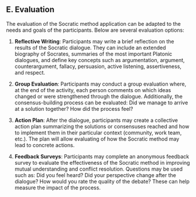 ## E. Evaluation

The evaluation of the Socratic method application can be adapted to the needs and goals of the participants. Below are several evaluation options:

1. **Reflective Writing**: Participants may write a brief reflection on the results of the Socratic dialogue. They can include an extended biography of Socrates, summaries of the most important Platonic dialogues, and define key concepts such as argumentation, argument, counterargument, fallacy, persuasion, active listening, assertiveness, and respect.

2. **Group Evaluation**: Participants may conduct a group evaluation where, at the end of the activity, each person comments on which ideas changed or were strengthened through the dialogue. Additionally, the consensus-building process can be evaluated: Did we manage to arrive at a solution together? How did the process feel?

3. **Action Plan**: After the dialogue, participants may create a collective action plan summarizing the solutions or consensuses reached and how to implement them in their particular context (community, work team, etc.). The plan will allow evaluating of how the Socratic method may lead to concrete actions.

4. **Feedback Surveys**: Participants may complete an anonymous feedback survey to evaluate the effectiveness of the Socratic method in improving mutual understanding and conflict resolution. Questions may be used such as: Did you feel heard? Did your perspective change after the dialogue? How would you rate the quality of the debate? These can help measure the impact of the process.

